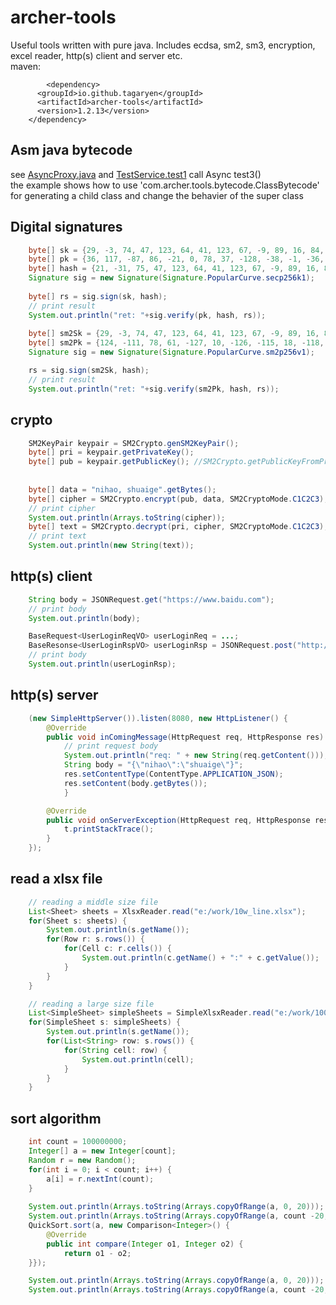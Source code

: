 # archer-tools
Useful tools written with pure java. Includes ecdsa, sm2, sm3, encryption, excel reader, http(s) client and server etc.  
maven:
``` maven
        <dependency>
	  <groupId>io.github.tagaryen</groupId>  
	  <artifactId>archer-tools</artifactId>  
	  <version>1.2.13</version>  
	</dependency>  
```

## Asm java bytecode
see [AsyncProxy.java](https://github.com/Archerxy/archer-framework/blob/main/src/main/java/com/archer/framework/base/async/AsyncProxy.java) and [TestService.test1](https://github.com/Archerxy/archer-framework/blob/main/src/demos/com/archer/test/run/TestService.java) call Async test3()   
the example shows how to use 'com.archer.tools.bytecode.ClassBytecode' for generating a child class and change the behavier of the super class  

## Digital signatures  
``` java  
    byte[] sk = {29, -3, 74, 47, 123, 64, 41, 123, 67, -9, 89, 16, 84, 115, 18, -8, -41, -97, -57, 36, 103, 60, 115, -123, -5, -38, -97, 127, 32, -21, -25, 2};  
    byte[] pk = {36, 117, -87, 86, -21, 0, 78, 37, -128, -38, -1, -36, -74, -16, 60, -55, -46, 47, -29, -101, 95, 53, 113, 31, 0, 37, -46, 89, -70, -126, 10, -86, 44, -69, -127, -11, -19, 120, -83, 90, 46, 81, 15, -101, -16, -87, -106, -67, -33, -23, 18, 54, -67, 36, 99, 11, 59, -73, -96, 99, -98, 95, -115, -68};  
    byte[] hash = {21, -31, 75, 47, 123, 64, 41, 123, 67, -9, 89, 16, 84, 115, 18, -8, -41, -97, -57, 36, 103, 60, 115, -123, -5, -38, -97, 127, 32, -21, -25, 2};  
    Signature sig = new Signature(Signature.PopularCurve.secp256k1);  
  
    byte[] rs = sig.sign(sk, hash);  
    // print result  
    System.out.println("ret: "+sig.verify(pk, hash, rs));  
    
    byte[] sm2Sk = {29, -3, 74, 47, 123, 64, 41, 123, 67, -9, 89, 16, 84, 115, 18, -8, -41, -97, -57, 36, 103, 60, 115, -123, -5, -38, -97, 127, 32, -21, -25, 2};
    byte[] sm2Pk = {124, -111, 78, 61, -127, 10, -126, -115, 18, -118, 16, 64, 63, -12, 77, 32, 8, 95, -32, 73, 36, 98, 63, -81, -1, -112, -45, -87, -119, -31, -91, -5, -76, 120, -20, -101, -57, 45, -115, -110, -52, -50, 83, -74, -117, -113, -38, -51, -125, 18, -42, -84, 59, -33, -105, -3, 23, -8, 83, 51, 45, 74, -31, -105};
    Signature sig = new Signature(Signature.PopularCurve.sm2p256v1);

    rs = sig.sign(sm2Sk, hash);
    // print result
    System.out.println("ret: "+sig.verify(sm2Pk, hash, rs));
```   

## crypto
``` java  
    SM2KeyPair keypair = SM2Crypto.genSM2KeyPair();
    byte[] pri = keypair.getPrivateKey();
    byte[] pub = keypair.getPublicKey(); //SM2Crypto.getPublicKeyFromPrivateKey(pri);
    	
    	
    byte[] data = "nihao, shuaige".getBytes();
    byte[] cipher = SM2Crypto.encrypt(pub, data, SM2CryptoMode.C1C2C3);
    // print cipher
    System.out.println(Arrays.toString(cipher));
    byte[] text = SM2Crypto.decrypt(pri, cipher, SM2CryptoMode.C1C2C3);
    // print text
    System.out.println(new String(text));
```  

## http(s) client
``` java   
    String body = JSONRequest.get("https://www.baidu.com");
    // print body
    System.out.println(body);

    BaseRequest<UserLoginReqVO> userLoginReq = ...;
    BaseResonse<UserLoginRspVO> userLoginRsp = JSONRequest.post("http://localhost:8080/api/test/login", userLoginReq, new JavaTypeRef<BaseResonse<UserLoginRspVO>>() {});
    // print body
    System.out.println(userLoginRsp);
```  

## http(s) server
``` java  
    (new SimpleHttpServer()).listen(8080, new HttpListener() {
        @Override
        public void inComingMessage(HttpRequest req, HttpResponse res) {
            // print request body
            System.out.println("req: " + new String(req.getContent()));
            String body = "{\"nihao\":\"shuaige\"}";
            res.setContentType(ContentType.APPLICATION_JSON);
            res.setContent(body.getBytes());
            }

        @Override
        public void onServerException(HttpRequest req, HttpResponse res, Throwable t) {
            t.printStackTrace();
        }
    });
```  

## read a xlsx file
``` java  
    // reading a middle size file
    List<Sheet> sheets = XlsxReader.read("e:/work/10w_line.xlsx");
    for(Sheet s: sheets) {
        System.out.println(s.getName());
        for(Row r: s.rows()) {
            for(Cell c: r.cells()) {
                System.out.println(c.getName() + ":" + c.getValue());
            }
        }
    }

    // reading a large size file
    List<SimpleSheet> simpleSheets = SimpleXlsxReader.read("e:/work/100w_line.xlsx");
    for(SimpleSheet s: simpleSheets) {
        System.out.println(s.getName());
        for(List<String> row: s.rows()) {
            for(String cell: row) {
                System.out.println(cell);
            }
        }
    }
```  

## sort algorithm
``` java  
    int count = 100000000;
    Integer[] a = new Integer[count];
    Random r = new Random();
    for(int i = 0; i < count; i++) {
        a[i] = r.nextInt(count);
    }
	
    System.out.println(Arrays.toString(Arrays.copyOfRange(a, 0, 20)));
    System.out.println(Arrays.toString(Arrays.copyOfRange(a, count -20, count)));
    QuickSort.sort(a, new Comparison<Integer>() {
        @Override
        public int compare(Integer o1, Integer o2) {
            return o1 - o2;
    }});

    System.out.println(Arrays.toString(Arrays.copyOfRange(a, 0, 20)));
    System.out.println(Arrays.toString(Arrays.copyOfRange(a, count -20, count)));
```  


